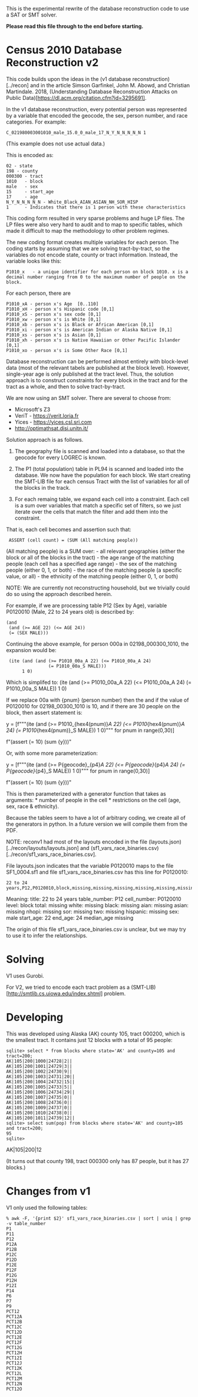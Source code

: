 This is the experimental rewrite of the database reconstruction code to use a SAT or SMT solver.

__Please read this file through to the end before starting.__

# Census 2010 Database Reconstruction v2

This code builds upon the ideas in the (v1 database reconstruction)[../recon] and in the article Simson Garfinkel, John M. Abowd, and Christian Martindale. 2018, (Understanding Database Reconstruction Attacks on Public Data)[https://dl.acm.org/citation.cfm?id=3295691].

In the v1 database reconstruction, every potential person was represented by a variable that encoded the geocode, the sex, person number, and race categories. For example:

    C_021980003001010_male_15.0_0_male_17_N_Y_N_N_N_N_N 1

(This example does not use actual data.)

This is encoded as:

    02 - state
    198 - county
    000300 - tract
    1010   - block
    male   - sex
    15     - start_age
    17     - age
    N_Y_N_N_N_N_N - White_Black_AIAN_ASIAN_NH_SOR_HISP
    1      - Indicates that there is 1 person with these characteristics

This coding form resulted in very sparse problems and huge LP files. The LP files were also very hard to audit and to map to specific tables, which made it difficult to map the methodology to other problem regimes.

The new coding format creates multiple variables for each person. The coding starts by assuming that we are solving tract-by-tract, so the variables do not encode state, county or tract information. Instead, the variable looks like this:

    P1010_x   - a unique identifier for each person on block 1010. x is a decimal number ranging from 0 to the maximum number of people on the block.

For each person, there are

    P1010_xA - person x's Age  [0..110]
    P1010_xH - person x's Hispanic code [0,1]
    P1010_xS - person x's sex code [0,1]
    P1010_xw - person x's is White [0,1]
    P1010_xb - person x's is Black or African American [0,1]
    P1010_xi - person x's is American Indian or Alaska Native [0,1]
    P1010_xs - person x's is Asian [0,1]
    P1010_xh - person x's is Native Hawaiian or Other Pacific Islander [0,1]
    P1010_xo - person x's is Some Other Race [0,1]

Database reconstruction can be performed almost entirely with block-level data (most of the relevant tabels are published at the block level). However, single-year age is only published at the tract level. Thus, the solution approach is to construct constraints for every block in the tract and for the tract as a whole, and then to solve tract-by-tract.

We are now using an SMT solver. There are several to choose from:
* Microsoft's Z3
* VeriT - https://verit.loria.fr
* Yices - https://yices.csl.sri.com
* http://optimathsat.disi.unitn.it/

Solution approach is as follows.

1. The geography file is scanned and loaded into a database, so that the geocode for every LOGREC is known.

2. The P1 (total population) table in PL94 is scanned and loaded into the database. We now have the population for each block. We start creating the SMT-LIB file for each census Tract with the list of variables for all of the blocks in the track.

3. For each remaing table, we expand each cell into a constraint. Each cell is a sum over variables that match a specific set of filters, so we just iterate over the cells that match the filter and add them into the constraint.

That is, each cell becomes and assertion such that:

     ASSERT (cell count) = (SUM (All matching people))

(All matching people) is a SUM over:
     - all relevant geographies (either the block or all of the blocks in the tract)
     - the age range of the matching people (each cell has a specified age range)
     - the sex of the matching people (either 0, 1, or both)
     - the race of the matching people (a specific value, or all)
     - the ethnicity of the matching people (either 0, 1, or both)

NOTE: We are currently not reconstructing household, but we trivially could do so using the approach described herein.


For example, if we are processing table P12 (Sex by Age), variable P0120010 (Male, 22 to 24 years old) is described by:

    (and
     (and (>= AGE 22) (<= AGE 24))
     (= (SEX MALE)))

Continuing the above example, for person 000a in 02198_000300_1010, the expansion would be:

     (ite (and (and (>= P1010_00a_A 22) (<= P1010_00a_A 24)
                    (= P1010_00a_S MALE)))
          1 0)

Which is simplifed to:
(ite (and (>= P1010_00a_A 22)
          (<= P1010_00a_A 24)
          (=  P1010_00a_S MALE))
     1 0)

If we replace 00a with {pnum} (person number) then the and if the value of P0120010 for 02198_00300_1010 is 10, and if there are 30 people on the block, then assert statement is:

y = [f"""(ite (and (>= P1010_{hex4(pnum)}_A 22)
            (<= P1010_{hex4(pnum)}_A 24)
             (=  P1010_{hex4(pnum)}_S MALE))
          1 0)""" for pnum in range(0,30)]

f"(assert (= 10) (sum {y}))"

Or, with some more parameterization:

y = [f"""(ite (and (>= P{geocode}_{p4}_A 22)
            (<= P{geocode}_{p4}_A 24)
            (=  P{geocode}_{p4}_S MALE))
          1 0)""" for pnum in range(0,30)]

f"(assert (= 10) (sum {y}))"

This is then parameterized with a generator function that takes as arguments:
    * number of people in the cell
    * restrictions on the cell (age, sex, race & ethnicity).

Because the tables seem to have a lot of arbitrary coding, we create all of the generators in python. In a future version we will compile them from the PDF.

NOTE: reconv1 had most of the layouts encoded in the file (layouts.json)[../recon/layouts/layouts.json] and (sf1_vars_race_binaries.csv)[../recon/sf1_vars_race_binaries.csv].

File layouts.json indicates that the variable P0120010 maps to the file SF1_0004.sf1 and file sf1_vars_race_binaries.csv has this line for P0120010:

    22 to 24 years,P12,P0120010,block,missing,missing,missing,missing,missing,missing,missing,missing,missing,male,22,24,missing

Meaning:
    title:         22 to 24 years
    table_number:  P12
    cell_number:   P0120010
    level:         block
    total:         missing
    white:         missing
    black:         missing
    aian:          missing
    asian:         missing
    nhopi:         missing
    sor:           missing
    two:           missing
    hispanic:      missing
    sex:           male
    start_age:     22
    end_age:       24
    median_age     missing

The origin of this file sf1_vars_race_binaries.csv is unclear, but we may try to use it to infer the relationships.

# Solving
V1 uses Gurobi.

For V2, we tried to encode each tract problem as a (SMT-LIB)[http://smtlib.cs.uiowa.edu/index.shtml] problem.

# Developing

This was developed using Alaska (AK) county 105, tract 000200, which is the smallest tract. It contains just 12 blocks with a total of 95 people:

```
sqlite> select * from blocks where state='AK' and county=105 and tract=200;
AK|105|200|1000|24728|2||
AK|105|200|1001|24729|3||
AK|105|200|1002|24730|9||
AK|105|200|1003|24731|20||
AK|105|200|1004|24732|15||
AK|105|200|1005|24733|5||
AK|105|200|1006|24734|29||
AK|105|200|1007|24735|0||
AK|105|200|1008|24736|0||
AK|105|200|1009|24737|0||
AK|105|200|1010|24738|0||
AK|105|200|1011|24739|12||
sqlite> select sum(pop) from blocks where state='AK' and county=105 and tract=200;
95
sqlite>
```
AK|105|200|12

(It turns out that county 198, tract 000300 only has 87 people, but it has 27 blocks.)


# Changes from v1

V1 only used the following tables:

```
% awk -F, '{print $2}' sf1_vars_race_binaries.csv | sort | uniq | grep -v table_number
P1
P11
P12
P12A
P12B
P12C
P12D
P12E
P12F
P12G
P12H
P12I
P14
P6
P7
P9
PCT12
PCT12A
PCT12B
PCT12C
PCT12D
PCT12E
PCT12F
PCT12G
PCT12H
PCT12I
PCT12J
PCT12K
PCT12L
PCT12M
PCT12N
PCT12O
```